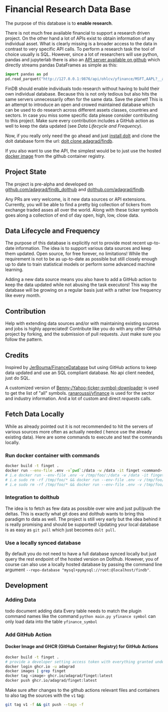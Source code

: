 # Financial Research Data Base


The purpose of this database is to __enable research__. 

There is not much free available financial to support a research driven project. On the other hand a lot of APIs exist 
to obtain information of any individual asset. What is clearly missing is a broader access to the data in contrast to 
very specific API calls. To perform a research task the tool of choice usually is SQL. However, since a lot of 
researchers will use python, pandas and jupyterlab there is also an 
[API server available on github](https://github.com/adagrad/findb_dolthub) which directly streams pandas DataFrames 
as simple as this: 

```python
import pandas as pd
pd.read_parquet("http://127.0.0.1:9876/api/ohlcv/yfinance/MSFT,AAPL?__axis=0&__as=parquet")
```

FinDB should enable individuals todo research without having to build their own individual database. Because this is not 
only tedious but also hits the same servers unnecessarily often for the same data. Save the planet! This is an attempt 
to introduce an open and crowed maintained database which can be used to do research across different assets classes, 
countries and sectors. In case you miss some specific data please consider contributing to this project. Make sure every
contribution includes a GitHub action as well to keep the data updated (see *Data Lifecycle and Frequency*).

Now, if you really only need the go ahead and just [install dolt](https://docs.dolthub.com/introduction/installation)
and clone the dolt database form the url: 
[dolt clone adagrad/findb](https://www.dolthub.com/repositories/adagrad/findb).

If you also want to use the API, the simplest would be to just use the hosted 
[docker image](https://github.com/adagrad/findb_dolthub/pkgs/container/finget) from the github container registry.


## Project State
The project is pre-alpha and developed on [github.com/adagrad/findb_dolthub](https://github.com/adagrad/findb_dolthub)
and [dolthub.com/adagrad/findb](https://www.dolthub.com/repositories/adagrad/findb). 

Any PRs are very welcome, is it new data sources or API extensions. Currently, you will be able to find a pretty 
big collection of tickers from exchange traded asses all over the world. Along with these ticker symbols goes along a 
collection of end of day open, high, low, close data. 


## Data Lifecycle and Frequency

The purpose of this database is explicitly not to provide most recent up-to-date information. The idea is to support 
various data sources and keep them updated. Open source, for free forever, no limitations! While the requirement is not
to be as up-to-date as possible but still closely enough up to date to train statistical models or perform some 
advanced machine learning.

Adding a new data source means you also have to add a GitHub action to keep the data updated while not abusing the task
executors! This way the database will be growing on a regular basis just with a rather low frequency like every month.  


## Contribution
Help with extending data sources and/or with maintaining existing sources and jobs is highly appreciated!
Contribute like you do with any other GitHub project by forking, and the submission of pull requests. Just make sure 
you follow the pattern. 

## Credits
Inspired by [JerBouma/FinanceDatabase](https://github.com/JerBouma/FinanceDatabase/) but using GitHub actions to keep
data updated and use an SQL compliant database. No api client needed, just do SQL. 

A customized version of [Benny-/Yahoo-ticker-symbol-downloader](https://github.com/Benny-/Yahoo-ticker-symbol-downloader) 
is used to get the list of "all" symbols. [ranaroussi/yfinance](https://github.com/ranaroussi/yfinance) is used for the
sector and industry information. And a lot of custom and direct _requests_ calls.

## Fetch Data Locally

While as already pointed out it is not recommended to hit the servers of various sources more often as actually needed (
hence use the already existing data). Here are some commands to execute and test the commands locally.

### Run docker container with commands
```bash
docker build -t finget .
docker run --env-file .env -v`pwd`:/data -w /data -it finget <command> <args>
# i.e docker run --env-file .env -v /tmp/foo/:/data -w /data -it finget yfinance symbol "--time 300 --dolt-load"
# i.e sudo rm -rf /tmp/foo/* && docker run --env-file .env -v /tmp/foo/:/data -w /data -it finget yfinance quote "-w exchange='NYQ' --time 300 --dolt-load"
# i.e sudo rm -rf /tmp/foo/* && docker run --env-file .env -v /tmp/foo/:/data -w /data -it --entrypoint /entrypoint_merge.sh finget "yfinance/quote/ffcab0f2b210e9c135ee"
```

### Integration to dolthub

The idea is to fetch as few data as possible over wire and just pull/push the deltas. This is exactly what git does 
and dolthub wants to bring this paradigm to data as well. The project is still very early but the idea behind it is 
really promising and should be supported! Updating your local database is as easy as `git pull` which just becomes 
`dolt pull`.

### Use a locally synced database
By default you do not need to have a full database synced locally but just query the rest endpoint of the hosted 
version on Dolthub. However, you of course can also use a locally hosted database by passing the command line argument
`--repo-database "mysql+pymysql://root:@localhost/findb"`.

## Development

### Adding Data
todo document adding data
Every table needs to match the plugin command names
like the command `python main.py yfinance symbol` can only load data into the table `yfinance_symbol`

### Add GitHub Action
#### Docker Image and GHCR (GitHub Container Registry) for GitHub Actions
```bash
docker build -t finget .
# provide a developer setting access token with everything granted under packages as password
docker login ghcr.io -u adagrad
docker images | grep finget
docker tag <image> ghcr.io/adagrad/finget:latest  
docker push ghcr.io/adagrad/finget:latest
```

Make sure after changes to the github actions relevant files and containers to 
also tag the sources with the `v1` tag: 

```bash
git tag v1 -f && git push --tags -f
```